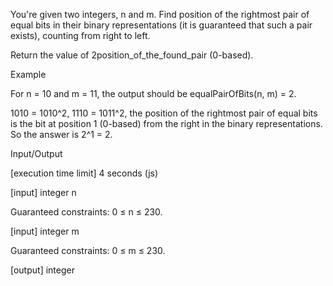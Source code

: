 You're given two integers, n and m. Find position of the rightmost pair of equal bits in their binary representations (it is guaranteed that such a pair exists), counting from right to left.

Return the value of 2position_of_the_found_pair (0-based).

Example

For n = 10 and m = 11, the output should be
equalPairOfBits(n, m) = 2.

1010 = 1010^2, 1110 = 1011^2, the position of the rightmost pair of equal bits is the bit at position 1 (0-based) from the right in the binary representations.
So the answer is 2^1 = 2.

Input/Output

[execution time limit] 4 seconds (js)

[input] integer n

Guaranteed constraints:
0 ≤ n ≤ 230.

[input] integer m

Guaranteed constraints:
0 ≤ m ≤ 230.

[output] integer
